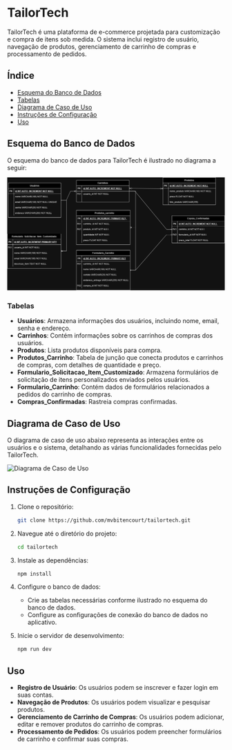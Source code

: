 # TailorTech

TailorTech é uma plataforma de e-commerce projetada para customização e compra de itens sob medida. O sistema inclui registro de usuário, navegação de produtos, gerenciamento de carrinho de compras e processamento de pedidos.

## Índice

- [Esquema do Banco de Dados](#esquema-do-banco-de-dados)
- [Tabelas](#tabelas)
- [Diagrama de Caso de Uso](#diagrama-de-caso-de-uso)
- [Instruções de Configuração](#instruções-de-configuração)
- [Uso](#uso)

## Esquema do Banco de Dados

O esquema do banco de dados para TailorTech é ilustrado no diagrama a seguir:

![Esquema do Banco de Dados](./TAREFAS/Diagrama_ER.png)

### Tabelas

- **Usuários**: Armazena informações dos usuários, incluindo nome, email, senha e endereço.
- **Carrinhos**: Contém informações sobre os carrinhos de compras dos usuários.
- **Produtos**: Lista produtos disponíveis para compra.
- **Produtos_Carrinho**: Tabela de junção que conecta produtos e carrinhos de compras, com detalhes de quantidade e preço.
- **Formulario_Solicitacao_Item_Customizado**: Armazena formulários de solicitação de itens personalizados enviados pelos usuários.
- **Formulario_Carrinho**: Contém dados de formulários relacionados a pedidos do carrinho de compras.
- **Compras_Confirmadas**: Rastreia compras confirmadas.

## Diagrama de Caso de Uso

O diagrama de caso de uso abaixo representa as interações entre os usuários e o sistema, detalhando as várias funcionalidades fornecidas pelo TailorTech.

![Diagrama de Caso de Uso](./TAREFAS/Casos_de_uso_-_TailorTech.png)

## Instruções de Configuração

1. Clone o repositório:
    ```bash
    git clone https://github.com/mvbitencourt/tailortech.git
    ```
2. Navegue até o diretório do projeto:
    ```bash
    cd tailortech
    ```
3. Instale as dependências:
    ```bash
    npm install
    ```
4. Configure o banco de dados:
    - Crie as tabelas necessárias conforme ilustrado no esquema do banco de dados.
    - Configure as configurações de conexão do banco de dados no aplicativo.

5. Inicie o servidor de desenvolvimento:
    ```bash
    npm run dev
    ```

## Uso

- **Registro de Usuário**: Os usuários podem se inscrever e fazer login em suas contas.
- **Navegação de Produtos**: Os usuários podem visualizar e pesquisar produtos.
- **Gerenciamento de Carrinho de Compras**: Os usuários podem adicionar, editar e remover produtos do carrinho de compras.
- **Processamento de Pedidos**: Os usuários podem preencher formulários de carrinho e confirmar suas compras.

